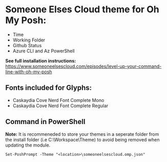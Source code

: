 # Someone Elses Cloud theme for Oh My Posh:
- Time
- Working Folder
- Github Status
- Azure CLI and Az PowerShell

**See full installation instructions:** https://www.someoneelsescloud.com/episodes/level-up-your-command-line-with-oh-my-posh

## Fonts included for Glyphs:
- Caskaydia Cove Nerd Font Complete Mono
- Caskaydia Cove Nerd Font Complete Regular

## Command in PowerShell
**Note:** It is recommeneded to store your themes in a seperate folder from the install folder (i.e C:\Workspace\Theme) to avoid being removed when updating the module.
```
Set-PoshPrompt -Theme "<location>\someoneelsescloud.omp.json"
```
